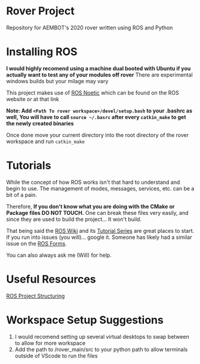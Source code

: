 # Rover Project

Repository for AEMBOT's 2020 rover written using ROS and Python

# Installing ROS

**I would highly recomend using a machine dual booted with Ubuntu if you actually want to test any of your modules off rover**
There are experimental windows builds but your milage may vary

This project makes use of [ROS Noetic](http://wiki.ros.org/noetic/Installation) which can be found on the ROS website or at that link

**Note: Add `<Path To rover workspace>/devel/setup.bash` to your .bashrc as well, You will have to call `source ~/.basrc` after every `catkin_make` to get the newly created binaries**

Once done move your current directory into the root directory of the rover workspace and run `catkin_make`

# Tutorials

While the concept of how ROS works isn't that hard to understand and begin to use. The management of modes, messages, services, etc. can be a bit of a pain. 

Therefore, 
**If you don't know what you are doing with the CMake or Package files DO NOT TOUCH.**
One can break these files very easily, and since they are used to build the project... It won't build.

That being said the [ROS Wiki](http://wiki.ros.org) and its [Tutorial Series](http://wiki.ros.org/ROS/Tutorials) are great places to start. If you run into issues (you will)... google it. Someone has likely had a similar issue on the [ROS Forms](https://answers.ros.org/questions/).

You can also always ask me (Will) for help.

# Useful Resources

[ROS Project Structuring](http://www.artificialhumancompanions.com/structure-python-based-ros-package/)

# Workspace Setup Suggestions

1. I would recomend setting up several virtual desktops to swap between to allow for more workspace
2. Add the path to /rover_main/src to your python path to allow terminals outside of VScode to run the files
